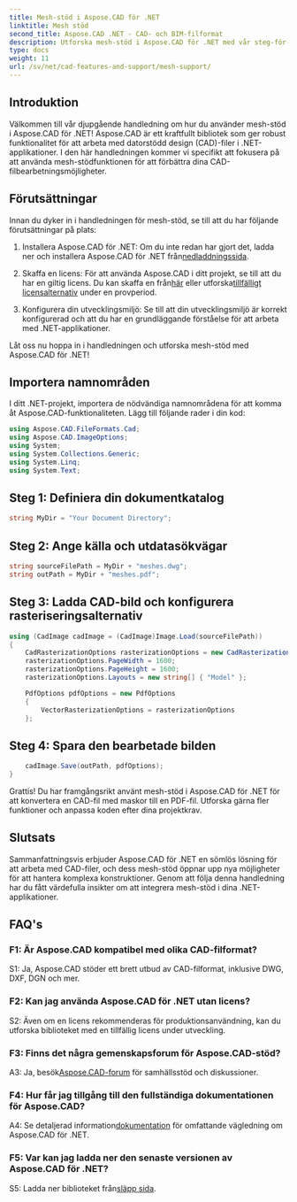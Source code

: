 ```yaml
---
title: Mesh-stöd i Aspose.CAD för .NET
linktitle: Mesh stöd
second_title: Aspose.CAD .NET - CAD- och BIM-filformat
description: Utforska mesh-stöd i Aspose.CAD för .NET med vår steg-för-steg handledning. Konvertera CAD-filer till PDF utan ansträngning.
type: docs
weight: 11
url: /sv/net/cad-features-and-support/mesh-support/
---
```

## Introduktion

Välkommen till vår djupgående handledning om hur du använder mesh-stöd i Aspose.CAD för .NET! Aspose.CAD är ett kraftfullt bibliotek som ger robust funktionalitet för att arbeta med datorstödd design (CAD)-filer i .NET-applikationer. I den här handledningen kommer vi specifikt att fokusera på att använda mesh-stödfunktionen för att förbättra dina CAD-filbearbetningsmöjligheter.

## Förutsättningar

Innan du dyker in i handledningen för mesh-stöd, se till att du har följande förutsättningar på plats:

1. Installera Aspose.CAD för .NET: Om du inte redan har gjort det, ladda ner och installera Aspose.CAD för .NET från[nedladdningssida](https://releases.aspose.com/cad/net/).

2.  Skaffa en licens: För att använda Aspose.CAD i ditt projekt, se till att du har en giltig licens. Du kan skaffa en från[här](https://purchase.aspose.com/buy) eller utforska[tillfälligt licensalternativ](https://purchase.aspose.com/temporary-license/) under en provperiod.

3. Konfigurera din utvecklingsmiljö: Se till att din utvecklingsmiljö är korrekt konfigurerad och att du har en grundläggande förståelse för att arbeta med .NET-applikationer.

Låt oss nu hoppa in i handledningen och utforska mesh-stöd med Aspose.CAD för .NET!

## Importera namnområden

I ditt .NET-projekt, importera de nödvändiga namnområdena för att komma åt Aspose.CAD-funktionaliteten. Lägg till följande rader i din kod:

```csharp
using Aspose.CAD.FileFormats.Cad;
using Aspose.CAD.ImageOptions;
using System;
using System.Collections.Generic;
using System.Linq;
using System.Text;

```

## Steg 1: Definiera din dokumentkatalog

```csharp
string MyDir = "Your Document Directory";
```

## Steg 2: Ange källa och utdatasökvägar

```csharp
string sourceFilePath = MyDir + "meshes.dwg";
string outPath = MyDir + "meshes.pdf";
```

## Steg 3: Ladda CAD-bild och konfigurera rasteriseringsalternativ

```csharp
using (CadImage cadImage = (CadImage)Image.Load(sourceFilePath))
{
    CadRasterizationOptions rasterizationOptions = new CadRasterizationOptions();
    rasterizationOptions.PageWidth = 1600;
    rasterizationOptions.PageHeight = 1600;
    rasterizationOptions.Layouts = new string[] { "Model" };

    PdfOptions pdfOptions = new PdfOptions
    {
        VectorRasterizationOptions = rasterizationOptions
    };
```

## Steg 4: Spara den bearbetade bilden

```csharp
    cadImage.Save(outPath, pdfOptions);
}
```

Grattis! Du har framgångsrikt använt mesh-stöd i Aspose.CAD för .NET för att konvertera en CAD-fil med maskor till en PDF-fil. Utforska gärna fler funktioner och anpassa koden efter dina projektkrav.

## Slutsats

Sammanfattningsvis erbjuder Aspose.CAD för .NET en sömlös lösning för att arbeta med CAD-filer, och dess mesh-stöd öppnar upp nya möjligheter för att hantera komplexa konstruktioner. Genom att följa denna handledning har du fått värdefulla insikter om att integrera mesh-stöd i dina .NET-applikationer.

## FAQ's

### F1: Är Aspose.CAD kompatibel med olika CAD-filformat?

S1: Ja, Aspose.CAD stöder ett brett utbud av CAD-filformat, inklusive DWG, DXF, DGN och mer.

### F2: Kan jag använda Aspose.CAD för .NET utan licens?

S2: Även om en licens rekommenderas för produktionsanvändning, kan du utforska biblioteket med en tillfällig licens under utveckling.

### F3: Finns det några gemenskapsforum för Aspose.CAD-stöd?

 A3: Ja, besök[Aspose.CAD-forum](https://forum.aspose.com/c/cad/19) för samhällsstöd och diskussioner.

### F4: Hur får jag tillgång till den fullständiga dokumentationen för Aspose.CAD?

 A4: Se detaljerad information[dokumentation](https://reference.aspose.com/cad/net/) för omfattande vägledning om Aspose.CAD för .NET.

### F5: Var kan jag ladda ner den senaste versionen av Aspose.CAD för .NET?

 S5: Ladda ner biblioteket från[släpp sida](https://releases.aspose.com/cad/net/).